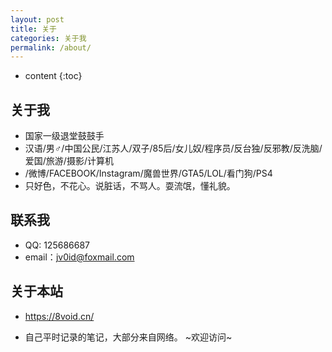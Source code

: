 ```yaml
---
layout: post
title: 关于
categories: 关于我
permalink: /about/
---
```


* content
{:toc}


## 关于我
<!--<iframe src="https://githubbadge.appspot.com/jv0id?s=1" style="border: 0;height: 142px;width: 200px;overflow: hidden;" frameBorder="0"></iframe>-->
- 国家一级退堂鼓鼓手
- 汉语/男♂/中国公民/江苏人/双子/85后/女儿奴/程序员/反台独/反邪教/反洗脑/爱国/旅游/摄影/计算机
- /微博/FACEBOOK/Instagram/魔兽世界/GTA5/LOL/看门狗/PS4
- 只好色，不花心。说脏话，不骂人。耍流氓，懂礼貌。 

## 联系我

<!--* GitHub：[jv0id](https://github.com/jv0id)-->
* QQ: 125686687
* email：<jv0id@foxmail.com>

## 关于本站
* <https://8void.cn/>

* 自己平时记录的笔记，大部分来自网络。 ~欢迎访问~
